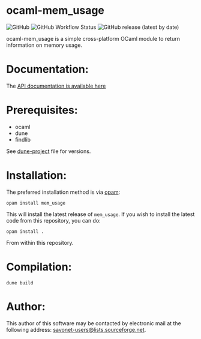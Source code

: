 # ocaml-mem_usage

![GitHub](https://img.shields.io/github/license/savonet/ocaml-mem_usage)
![GitHub Workflow Status](https://img.shields.io/github/actions/workflow/status/savonet/ocaml-mem_usage/.github/workflows/main.yml?branch=main)
![GitHub release (latest by date)](https://img.shields.io/github/v/release/savonet/ocaml-mem_usage)

ocaml-mem_usage is a simple cross-platform OCaml module to return information on memory usage.

# Documentation:

The [API documentation is available here](https://www.liquidsoap.info/ocaml-mem_usage/mem_usage/index.html)

# Prerequisites:

- ocaml
- dune
- findlib

See [dune-project](dune-project) file for versions.

# Installation:

The preferred installation method is via [opam](http://opam.ocaml.org/):

```
opam install mem_usage
```

This will install the latest release of `mem_usage`. If you wish to install the latest code from this repository, you can do:

```
opam install .
```

From within this repository.

# Compilation:

```
dune build
```

# Author:

This author of this software may be contacted by electronic mail
at the following address: savonet-users@lists.sourceforge.net.

